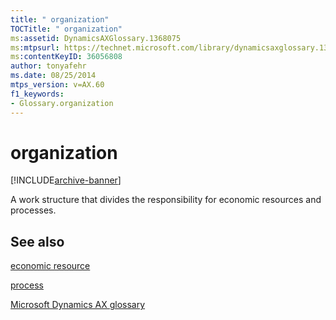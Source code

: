 ```yaml
---
title: " organization"
TOCTitle: " organization"
ms:assetid: DynamicsAXGlossary.1368075
ms:mtpsurl: https://technet.microsoft.com/library/dynamicsaxglossary.1368075(v=AX.60)
ms:contentKeyID: 36056808
author: tonyafehr
ms.date: 08/25/2014
mtps_version: v=AX.60
f1_keywords:
- Glossary.organization
---
```


# organization


[!INCLUDE[archive-banner](includes/archive-banner.md)]

A work structure that divides the responsibility for economic resources and processes.

## See also

[economic resource](economic-resource.md)

[process](process.md)

[Microsoft Dynamics AX glossary](glossary/microsoft-dynamics-ax-glossary.md)

  


